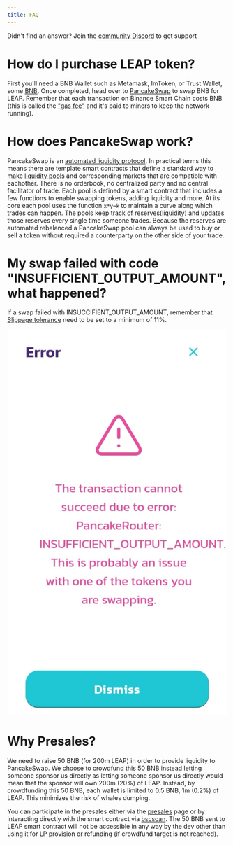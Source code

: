 ```yaml
---
title: FAQ
---
```


<Info>Didn't find an answer? Join the <a href="https://discord.gg/9mP4637ZFD">community Discord</a> to get support</Info>

# How do I purchase LEAP token?

First you'll need a BNB Wallet such as Metamask, ImToken, or Trust Wallet, some [BNB](https://www.binance.com/en/buy-BNB). Once completed, head over to [PancakeSwap](https://pancakeswap.finance/) to swap BNB for LEAP. Remember that each transaction on Binance Smart Chain costs BNB (this is called the ["gas fee"](https://www.youtube.com/watch?v=AJvzNICwcwc&feature=emb_title) and it's paid to miners to keep the network running).

# How does PancakeSwap work?

PancakeSwap is an [automated liquidity protocol](https://ethereum.org/en/get-eth/#dex). In practical terms this means there are template smart contracts that define a standard way to make [liquidity pools](https://uniswap.org/docs/v2/core-concepts/pools) and corresponding markets that are compatible with eachother. There is no orderbook, no centralized party and no central facilitator of trade. Each pool is defined by a smart contract that includes a few functions to enable swapping tokens, adding liquidity and more. At its core each pool uses the function `x*y=k` to maintain a curve along which trades can happen. The pools keep track of reserves(liquidity) and updates those reserves every single time someone trades. Because the reserves are automated rebalanced a PancakeSwap pool can always be used to buy or sell a token without required a counterparty on the other side of your trade.

# My swap failed with code "INSUFFICIENT_OUTPUT_AMOUNT", what happened?

If a swap failed with INSUCCIFIENT_OUTPUT_AMOUNT, remember that [Slippage tolerance](https://docs.pancakeswap.finance/click-here-for-help/troubleshooting-errors) need to be set to a minimum of 11%.

![PancakeSwap error](./pancakeswap_error.jpg "PancakeSwap Error")

# Why Presales?
We need to raise 50 BNB (for 200m LEAP) in order to provide liquidity to PancakeSwap. We choose to crowdfund this 50 BNB instead letting someone sponsor us directly as letting someone sponsor us directly would mean that the sponsor will own 200m (20%) of LEAP. Instead, by crowdfunding this 50 BNB, each wallet is limited to 0.5 BNB, 1m (0.2%) of LEAP. This minimizes the risk of whales dumping.

You can participate in the presales either via the [presales](/presales) page or by interacting directly with the smart contract via [bscscan](https://bscscan.com). The 50 BNB sent to LEAP smart contract will not be accessible in any way by the dev other than using it for LP provision or refunding (if crowdfund target is not reached).
